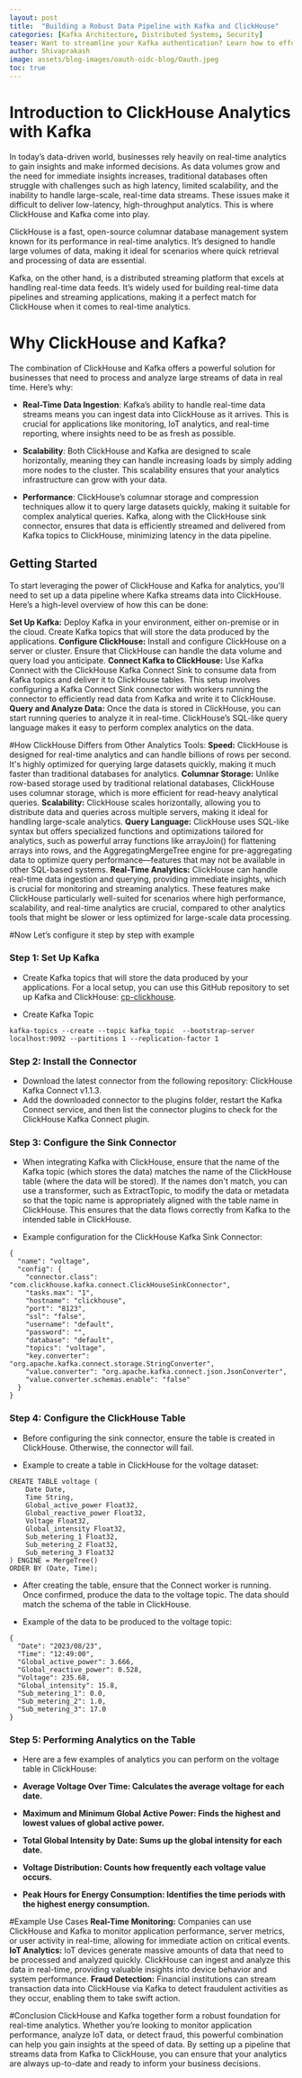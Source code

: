 ```yaml
---
layout: post
title:  "Building a Robust Data Pipeline with Kafka and ClickHouse"
categories: [Kafka Architecture, Distributed Systems, Security]
teaser: Want to streamline your Kafka authentication? Learn how to effortlessly integrate Confluent Cloud with OAuth/OIDC using Okta as your identity provider. This guide covers everything you need to set up secure and seamless authentication, ensuring smooth access to your Kafka resources. Discover the power of modern authentication and simplify your Kafka management today!
author: Shivaprakash
image: assets/blog-images/oauth-oidc-blog/Oauth.jpeg
toc: true
---
```


# Introduction to ClickHouse Analytics with Kafka

In today’s data-driven world, businesses rely heavily on real-time analytics to gain insights and make informed decisions. As data volumes grow and the need for immediate insights increases, traditional databases often struggle with challenges such as high latency, limited scalability, and the inability to handle large-scale, real-time data streams. These issues make it difficult to deliver low-latency, high-throughput analytics. This is where ClickHouse and Kafka come into play.

ClickHouse is a fast, open-source columnar database management system known for its performance in real-time analytics. It’s designed to handle large volumes of data, making it ideal for scenarios where quick retrieval and processing of data are essential.

Kafka, on the other hand, is a distributed streaming platform that excels at handling real-time data feeds. It’s widely used for building real-time data pipelines and streaming applications, making it a perfect match for ClickHouse when it comes to real-time analytics.

# Why ClickHouse and Kafka?

The combination of ClickHouse and Kafka offers a powerful solution for businesses that need to process and analyze large streams of data in real time. Here’s why:

- **Real-Time Data Ingestion**: Kafka’s ability to handle real-time data streams means you can ingest data into ClickHouse as it arrives. This is crucial for applications like monitoring, IoT analytics, and real-time reporting, where insights need to be as fresh as possible.

- **Scalability**: Both ClickHouse and Kafka are designed to scale horizontally, meaning they can handle increasing loads by simply adding more nodes to the cluster. This scalability ensures that your analytics infrastructure can grow with your data.

- **Performance**: ClickHouse’s columnar storage and compression techniques allow it to query large datasets quickly, making it suitable for complex analytical queries. Kafka, along with the ClickHouse sink connector, ensures that data is efficiently streamed and delivered from Kafka topics to ClickHouse, minimizing latency in the data pipeline.

## Getting Started

To start leveraging the power of ClickHouse and Kafka for analytics, you'll need to set up a data pipeline where Kafka streams data into ClickHouse. Here’s a high-level overview of how this can be done:

**Set Up Kafka:** Deploy Kafka in your environment, either on-premise or in the cloud. Create Kafka topics that will store the data produced by the applications.
**Configure ClickHouse:** Install and configure ClickHouse on a server or cluster. Ensure that ClickHouse can handle the data volume and query load you anticipate.
**Connect Kafka to ClickHouse:** Use Kafka Connect with the ClickHouse Kafka Connect Sink to consume data from Kafka topics and deliver it to ClickHouse tables. This setup involves configuring a Kafka Connect Sink connector with workers running the connector to efficiently read data from Kafka and write it to ClickHouse.
**Query and Analyze Data:** Once the data is stored in ClickHouse, you can start running queries to analyze it in real-time. ClickHouse’s SQL-like query language makes it easy to perform complex analytics on the data.



#How ClickHouse Differs from Other Analytics Tools:
**Speed:** ClickHouse is designed for real-time analytics and can handle billions of rows per second. It's highly optimized for querying large datasets quickly, making it much faster than traditional databases for analytics.
**Columnar Storage:** Unlike row-based storage used by traditional relational databases, ClickHouse uses columnar storage, which is more efficient for read-heavy analytical queries.
**Scalability:** ClickHouse scales horizontally, allowing you to distribute data and queries across multiple servers, making it ideal for handling large-scale analytics.
**Query Language:** ClickHouse uses SQL-like syntax but offers specialized functions and optimizations tailored for analytics, such as powerful array functions like arrayJoin() for flattening arrays into rows, and the AggregatingMergeTree engine for pre-aggregating data to optimize query performance—features that may not be available in other SQL-based systems.
**Real-Time Analytics:** ClickHouse can handle real-time data ingestion and querying, providing immediate insights, which is crucial for monitoring and streaming analytics.
These features make ClickHouse particularly well-suited for scenarios where high performance, scalability, and real-time analytics are crucial, compared to other analytics tools that might be slower or less optimized for large-scale data processing.

#Now Let’s configure it step by step with example

### Step 1: Set Up Kafka

- Create Kafka topics that will store the data produced by your applications. For a local setup, you can use this GitHub repository to set up Kafka and ClickHouse: [cp-clickhouse](https://github.com/Platformatory/cp-clickhouse).

- Create Kafka Topic
```
kafka-topics --create --topic kafka_topic  --bootstrap-server localhost:9092 --partitions 1 --replication-factor 1
```

### Step 2: Install the Connector
- Download the latest connector from the following repository: ClickHouse Kafka Connect v1.1.3.
- Add the downloaded connector to the plugins folder, restart the Kafka Connect service, and then list the connector plugins to check for the ClickHouse Kafka Connect plugin.

### Step 3: Configure the Sink Connector
- When integrating Kafka with ClickHouse, ensure that the name of the Kafka topic (which stores the data) matches the name of the ClickHouse table (where the data will be stored). If the names don't match, you can use a transformer, such as ExtractTopic, to modify the data or metadata so that the topic name is appropriately aligned with the table name in ClickHouse. This ensures that the data flows correctly from Kafka to the intended table in ClickHouse.

- Example configuration for the ClickHouse Kafka Sink Connector:
```
{
  "name": "voltage",
  "config": {
    "connector.class": "com.clickhouse.kafka.connect.ClickHouseSinkConnector",
    "tasks.max": "1",
    "hostname": "clickhouse",
    "port": "8123",
    "ssl": "false",
    "username": "default",
    "password": "",
    "database": "default",
    "topics": "voltage",
    "key.converter": "org.apache.kafka.connect.storage.StringConverter",
    "value.converter": "org.apache.kafka.connect.json.JsonConverter",
    "value.converter.schemas.enable": "false"
  }
}

```

### Step 4: Configure the ClickHouse Table
- Before configuring the sink connector, ensure the table is created in ClickHouse. Otherwise, the connector will fail.

- Example to create a table in ClickHouse for the voltage dataset:
```
CREATE TABLE voltage (
    Date Date,
    Time String,
    Global_active_power Float32,
    Global_reactive_power Float32,
    Voltage Float32,
    Global_intensity Float32,
    Sub_metering_1 Float32,
    Sub_metering_2 Float32,
    Sub_metering_3 Float32
) ENGINE = MergeTree()
ORDER BY (Date, Time);
```
- After creating the table, ensure that the Connect worker is running. Once confirmed, produce the data to the voltage topic. The data should match the schema of the table in ClickHouse.

- Example of the data to be produced to the voltage topic:
```
{
  "Date": "2023/08/23",
  "Time": "12:49:00",
  "Global_active_power": 3.666,
  "Global_reactive_power": 0.528,
  "Voltage": 235.68,
  "Global_intensity": 15.8,
  "Sub_metering_1": 0.0,
  "Sub_metering_2": 1.0,
  "Sub_metering_3": 17.0
}

```

### Step 5: Performing Analytics on the Table
- Here are a few examples of analytics you can perform on the voltage table in ClickHouse:

- **Average Voltage Over Time: Calculates the average voltage for each date.**
- **Maximum and Minimum Global Active Power: Finds the highest and lowest values of global active power.**
- **Total Global Intensity by Date: Sums up the global intensity for each date.**
- **Voltage Distribution: Counts how frequently each voltage value occurs.**
- **Peak Hours for Energy Consumption: Identifies the time periods with the highest energy consumption.**

#Example Use Cases
**Real-Time Monitoring:** Companies can use ClickHouse and Kafka to monitor application performance, server metrics, or user activity in real-time, allowing for immediate action on critical events.
**IoT Analytics:** IoT devices generate massive amounts of data that need to be processed and analyzed quickly. ClickHouse can ingest and analyze this data in real-time, providing valuable insights into device behavior and system performance.
**Fraud Detection:** Financial institutions can stream transaction data into ClickHouse via Kafka to detect fraudulent activities as they occur, enabling them to take swift action.

#Conclusion
ClickHouse and Kafka together form a robust foundation for real-time analytics. Whether you’re looking to monitor application performance, analyze IoT data, or detect fraud, this powerful combination can help you gain insights at the speed of data. By setting up a pipeline that streams data from Kafka to ClickHouse, you can ensure that your analytics are always up-to-date and ready to inform your business decisions.
